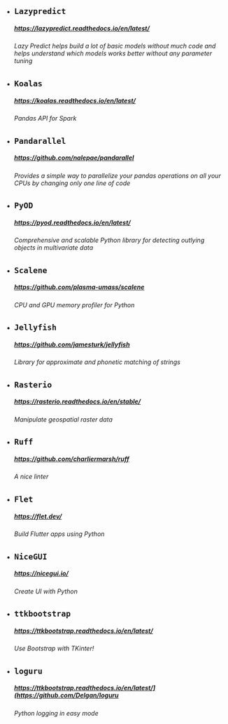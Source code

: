 - ## `Lazypredict`
    ##### https://lazypredict.readthedocs.io/en/latest/
    ###### Lazy Predict helps build a lot of basic models without much code and helps understand which models works better without any parameter tuning


- ## `Koalas`
    ##### https://koalas.readthedocs.io/en/latest/
    ###### Pandas API for Spark


- ## `Pandarallel`
    ##### https://github.com/nalepae/pandarallel
    ###### Provides a simple way to parallelize your pandas operations on all your CPUs by changing only one line of code


- ## `PyOD`
    ##### https://pyod.readthedocs.io/en/latest/
    ###### Comprehensive and scalable Python library for detecting outlying objects in multivariate data


- ## `Scalene`
    ##### https://github.com/plasma-umass/scalene
    ###### CPU and GPU memory profiler for Python


- ## `Jellyfish`
    ##### https://github.com/jamesturk/jellyfish
    ###### Library for approximate and phonetic matching of strings


- ## `Rasterio`
    ##### https://rasterio.readthedocs.io/en/stable/
    ###### Manipulate geospatial raster data


- ## `Ruff`
    ##### https://github.com/charliermarsh/ruff
    ###### A nice linter


- ## `Flet`
    ##### https://flet.dev/
    ###### Build Flutter apps using Python


- ## `NiceGUI`
    ##### https://nicegui.io/
    ###### Create UI with Python


- ## `ttkbootstrap`
    ##### https://ttkbootstrap.readthedocs.io/en/latest/
    ###### Use Bootstrap with TKinter!


- ## `loguru`
    ##### https://ttkbootstrap.readthedocs.io/en/latest/](https://github.com/Delgan/loguru
    ###### Python logging in easy mode
